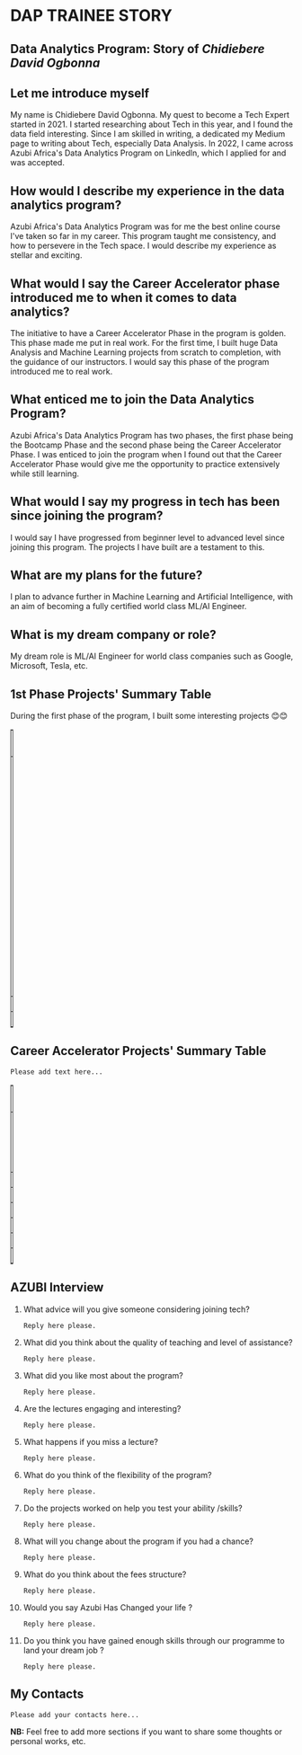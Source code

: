 # DAP TRAINEE STORY

## Data Analytics Program: Story of *Chidiebere David Ogbonna*

## Let me introduce myself
My name is Chidiebere David Ogbonna. My quest to become a Tech Expert started in 2021. I started researching about Tech in this year, and I found the data field interesting. Since I am skilled in writing, a dedicated my Medium page to writing about Tech, especially Data Analysis. In 2022, I came across Azubi Africa's Data Analytics Program on LinkedIn, which I applied for and was accepted.

## How would I describe my experience in the data analytics program? 
Azubi Africa's Data Analytics Program was for me the best online course I've taken so far in my career. This program taught me consistency, and how to persevere in the Tech space. I would describe my experience as stellar and exciting.

## What would I say the Career Accelerator phase introduced me to when it comes to data analytics? 
The initiative to have a Career Accelerator Phase in the program is golden. This phase made me put in real work. For the first time, I built huge Data Analysis and Machine Learning projects from scratch to completion, with the guidance of our instructors. I would say this phase of the program introduced me to real work.

## What enticed me to join the Data Analytics Program?
Azubi Africa's Data Analytics Program has two phases, the first phase being the Bootcamp Phase and the second phase being the Career Accelerator Phase. I was enticed to join the program when I found out that the Career Accelerator Phase would give me the opportunity to practice extensively while still learning.

## What would I say my progress in tech has been since joining the program? 
I would say I have progressed from beginner level to advanced level since joining this program. The projects I have built are a testament to this.

## What are my plans for the future?
I plan to advance further in Machine Learning and Artificial Intelligence, with an aim of becoming a fully certified world class ML/AI Engineer.

## What is my dream company or role?
My dream role is ML/AI Engineer for world class companies such as Google, Microsoft, Tesla, etc.

## 1st Phase Projects' Summary Table
During the first phase of the program, I built some interesting projects 😊😊

<table style="width: 1%;" border="1" cellpadding="1">
<tbody>
<tr>
<td>#</td>
<td>Project's Name</td>
<td>Description</td>
<td>Additional</td>
</tr>

<tr>
<td>1</td>
<td>Kofi and Brothers Company Limited</td>
<td>Kofi and Brothers Company Limited deals in the production and sale of bikes. As a data analyst, I will help the marketing manager of the company gain insights into their data.</td>
<td>This project was built with Excel and will help the company maximize revenue while delivering on their goal to provide affordable biking solutions to everyone.</td>
</tr>

<tr>
<td>2</td>
<td> </td>
<td> </td>
<td> </td>
</tr>

<tr>
<td>3</td>
<td> </td>
<td> </td>
<td> </td>
</tr>

</tbody>
</table>

## Career Accelerator Projects' Summary Table
`Please add text here...`
<table style="width: 1%;" border="1" cellpadding="1">
<tbody>
<tr>
<td>#</td>
<td>Project's Name</td>
<td>Description</td>
<td>Article</td>
<td>Deployed App</td>
<td>App Repository</td>
<td>Dev Repository</td>
</tr>

<tr>
<td>1</td>
<td> </td>
<td>Add the project description here...</td>
<td>Add the article link here...</td>
<td>Add the deployed app link here...</td>
<td>Add the app repository link here...</td>
<td>Add the development repository link here...</td>
</tr>

<tr>
<td>2</td>
<td> </td>
<td> </td>
<td> </td>
<td> </td>
<td> </td>
<td> </td>
</tr>

<tr>
<td>3</td>
<td> </td>
<td> </td>
<td> </td>
<td> </td>
<td> </td>
<td> </td>
</tr>

<tr>
<td>4</td>
<td> </td>
<td> </td>
<td> </td>
<td> </td>
<td> </td>
<td> </td>
</tr>

<tr>
<td>5</td>
<td> </td>
<td> </td>
<td> </td>
<td> </td>
<td> </td>
<td> </td>
</tr>

<tr>
<td>6</td>
<td> </td>
<td> </td>
<td> </td>
<td> </td>
<td> </td>
<td> </td>
</tr>

<tr>
<td>Capstsone</td>
<td> </td>
<td> </td>
<td> </td>
<td> </td>
<td> </td>
<td> </td>
</tr>

</tbody>
</table>

## AZUBI Interview 
1. What advice will you give someone considering joining tech? 

    `Reply here please.`

1. What did you think about the quality of teaching and level of assistance? 

    `Reply here please.`

1. What did you like most about the program? 

    `Reply here please.`

1. Are the lectures engaging and interesting? 

    `Reply here please.`

1. What happens if you miss a lecture? 

    `Reply here please.`

1. What do you think of the flexibility of the program? 

    `Reply here please.`

1. Do the projects worked on help you test your ability /skills? 

    `Reply here please.`

1. What will you change about the program if you had a chance? 

    `Reply here please.`

1. What do you think about the fees structure? 

    `Reply here please.`

1. Would you say Azubi Has Changed your life ? 

    `Reply here please.`

1. Do you think you have gained enough skills through our programme to land your dream job ? 

    `Reply here please.`


## My Contacts
`Please add your contacts here...`

**NB:**
Feel free to add more sections if you want to share some thoughts or personal works, etc.
